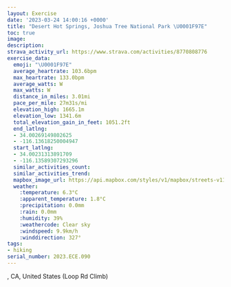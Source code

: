 ```yaml
---
layout: Exercise
date: '2023-03-24 14:00:16 +0000'
title: "Desert Hot Springs, Joshua Tree National Park \U0001F97E"
toc: true
image:
description:
strava_activity_url: https://www.strava.com/activities/8770808776
exercise_data:
  emoji: "\U0001F97E"
  average_heartrate: 103.6bpm
  max_heartrate: 133.0bpm
  average_watts: W
  max_watts: W
  distance_in_miles: 3.01mi
  pace_per_mile: 27m31s/mi
  elevation_high: 1665.1m
  elevation_low: 1341.6m
  total_elevation_gain_in_feet: 1051.2ft
  end_latlng:
  - 34.00269149802625
  - -116.13618250004947
  start_latlng:
  - 34.00231313891709
  - -116.13589307293296
  similar_activities_count:
  similar_activities_trend:
  mapbox_image_url: https://api.mapbox.com/styles/v1/mapbox/streets-v11/static/path-5+787af2-1.0(cuonE%7CtycULE%5CEF%40FJVFBJTHFPn%40RHFLTHBP%40LNt%40XLL%5C%40r%40%5CHFRXBp%40FJFDXFZ%5C%5ER%5EBZOFIJ%5D%3FGJQD_%40J%5DXk%40H_%40LKDQj%40a%40NGXWNEf%40y%40N%5DRIf%40a%40LE%5C_%40TGH%40RXZVJRNNt%40Jr%40Q%5E_%40LE%7C%40IFBN%60%40RVj%40DXGNBh%40CXIRO%5E_%40d%40M%5EYj%40yAz%40UFG%5EI%60%40%40j%40Et%40%3FNJTBHD%3FBAAVD%5CXJ%40VAb%40%5BHAHGV_%40Xk%40%40_ADg%40FQd%40a%40J%3FHIJA%40%40%3FAFAG%40CBECJHFXPLBHCHUTALBLCCDHH%5E%5Cf%40f%40h%40h%40Lr%40Xj%40Z%5EXJRHHPBDAR%40HAf%40FFAROXAVGPKZEd%40Dn%40RTDP%3FE%3F%40%40CD%3FH%40EJED%40%40DHS%5DV%40M%40%3F%40LF%3F%3FBCMOOS%40aASy%40Bi%40P%5BB%5BLe%40CK%40e%40EGEOY%7B%40i%40YMSC%5BSi%40M_%40%5Ba%40u%40IQG_%40%40ORUDI%3FEGIe%40YOCa%40XKVE%5CAfA%5Dr%40W%5ESDa%40Z%5D%40OIQOYIKGUCIEGCuA%3Fm%40Da%40HCDAAs%40TIHWdAKLWPKJWDMNk%40%60%40%5DJSAWDICa%40B_%40COG%5Ds%40GCMBi%40DMBSVSLq%40Lu%40MOOKS%5DWMSMCMBa%40%60%40iAp%40M%5Ck%40x%40OHc%40%5C_%40PQNSf%40ET%5Dl%40Ox%40MTMf%40GFWJK%40SCe%40Y%5B%5DWEIEGO%3FYCWY%5Ds%40%5D%5DCQOw%40%5BIISAOMIQQI_%40IEGEMMAKQSGIKG%3F%5DDWHKLK%3FMPS%40),pin-s-s+e5b22e(-116.13535,34.00034),pin-s-f+89ae00(-116.13554000000008,34.00067999999999)/auto/800x800?access_token=pk.eyJ1Ijoiam9zaGJlY2ttYW4iLCJhIjoiY205eWR2aDd1MWZ6djJrbXc4a3M0bWZleiJ9.XiG9OWkNcZk2QzjJbxLB4A
  weather:
    :temperature: 6.3°C
    :apparent_temperature: 1.8°C
    :precipitation: 0.0mm
    :rain: 0.0mm
    :humidity: 39%
    :weathercode: Clear sky
    :windspeed: 9.9km/h
    :winddirection: 327°
tags:
- hiking
serial_number: 2023.ECE.090
---
```

, CA, United States (Loop Rd Climb)
